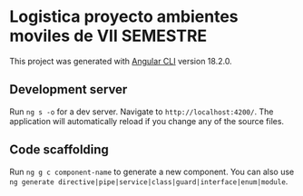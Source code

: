 # Logistica proyecto ambientes moviles de VII SEMESTRE

This project was generated with [Angular CLI](https://github.com/angular/angular-cli) version 18.2.0.

## Development server

Run `ng s -o` for a dev server. Navigate to `http://localhost:4200/`. The application will automatically reload if you change any of the source files.

## Code scaffolding

Run `ng g c component-name` to generate a new component. You can also use `ng generate directive|pipe|service|class|guard|interface|enum|module`.

